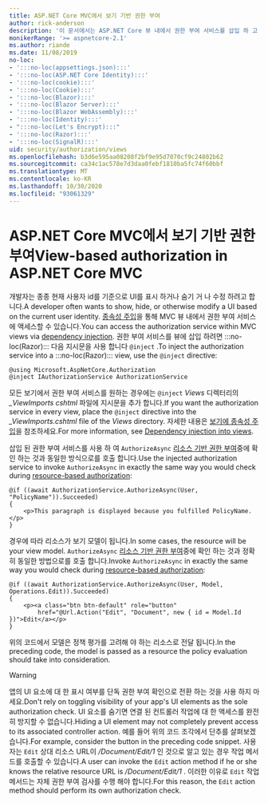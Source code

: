 ```yaml
---
title: ASP.NET Core MVC에서 보기 기반 권한 부여
author: rick-anderson
description: '이 문서에서는 ASP.NET Core 뷰 내에서 권한 부여 서비스를 삽입 하 고 활용 하는 방법을 보여 줍니다 :::no-loc(Razor)::: .'
monikerRange: '>= aspnetcore-2.1'
ms.author: riande
ms.date: 11/08/2019
no-loc:
- ':::no-loc(appsettings.json):::'
- ':::no-loc(ASP.NET Core Identity):::'
- ':::no-loc(cookie):::'
- ':::no-loc(Cookie):::'
- ':::no-loc(Blazor):::'
- ':::no-loc(Blazor Server):::'
- ':::no-loc(Blazor WebAssembly):::'
- ':::no-loc(Identity):::'
- ":::no-loc(Let's Encrypt):::"
- ':::no-loc(Razor):::'
- ':::no-loc(SignalR):::'
uid: security/authorization/views
ms.openlocfilehash: b3d6e595aa08208f2bf9e95d7070cf9c24802b62
ms.sourcegitcommit: ca34c1ac578e7d3daa0febf1810ba5fc74f60bbf
ms.translationtype: MT
ms.contentlocale: ko-KR
ms.lasthandoff: 10/30/2020
ms.locfileid: "93061329"
---
```

# <a name="view-based-authorization-in-aspnet-core-mvc"></a><span data-ttu-id="8e52b-103">ASP.NET Core MVC에서 보기 기반 권한 부여</span><span class="sxs-lookup"><span data-stu-id="8e52b-103">View-based authorization in ASP.NET Core MVC</span></span>

<span data-ttu-id="8e52b-104">개발자는 종종 현재 사용자 id를 기준으로 UI를 표시 하거나 숨기 거 나 수정 하려고 합니다.</span><span class="sxs-lookup"><span data-stu-id="8e52b-104">A developer often wants to show, hide, or otherwise modify a UI based on the current user identity.</span></span> <span data-ttu-id="8e52b-105">[종속성 주입](xref:fundamentals/dependency-injection)을 통해 MVC 뷰 내에서 권한 부여 서비스에 액세스할 수 있습니다.</span><span class="sxs-lookup"><span data-stu-id="8e52b-105">You can access the authorization service within MVC views via [dependency injection](xref:fundamentals/dependency-injection).</span></span> <span data-ttu-id="8e52b-106">권한 부여 서비스를 뷰에 삽입 하려면 :::no-loc(Razor)::: 다음 지시문을 사용 합니다 `@inject` .</span><span class="sxs-lookup"><span data-stu-id="8e52b-106">To inject the authorization service into a :::no-loc(Razor)::: view, use the `@inject` directive:</span></span>

```cshtml
@using Microsoft.AspNetCore.Authorization
@inject IAuthorizationService AuthorizationService
```

<span data-ttu-id="8e52b-107">모든 보기에서 권한 부여 서비스를 원하는 경우에는 `@inject` *Views* 디렉터리의 *_ViewImports cshtml* 파일에 지시문을 추가 합니다.</span><span class="sxs-lookup"><span data-stu-id="8e52b-107">If you want the authorization service in every view, place the `@inject` directive into the *_ViewImports.cshtml* file of the *Views* directory.</span></span> <span data-ttu-id="8e52b-108">자세한 내용은 [보기에 종속성 주입](xref:mvc/views/dependency-injection)을 참조하세요.</span><span class="sxs-lookup"><span data-stu-id="8e52b-108">For more information, see [Dependency injection into views](xref:mvc/views/dependency-injection).</span></span>

<span data-ttu-id="8e52b-109">삽입 된 권한 부여 서비스를 사용 하 여 `AuthorizeAsync` [리소스 기반 권한 부여](xref:security/authorization/resourcebased#security-authorization-resource-based-imperative)중에 확인 하는 것과 동일한 방식으로를 호출 합니다.</span><span class="sxs-lookup"><span data-stu-id="8e52b-109">Use the injected authorization service to invoke `AuthorizeAsync` in exactly the same way you would check during [resource-based authorization](xref:security/authorization/resourcebased#security-authorization-resource-based-imperative):</span></span>

```cshtml
@if ((await AuthorizationService.AuthorizeAsync(User, "PolicyName")).Succeeded)
{
    <p>This paragraph is displayed because you fulfilled PolicyName.</p>
}
```

<span data-ttu-id="8e52b-110">경우에 따라 리소스가 보기 모델이 됩니다.</span><span class="sxs-lookup"><span data-stu-id="8e52b-110">In some cases, the resource will be your view model.</span></span> <span data-ttu-id="8e52b-111">`AuthorizeAsync` [리소스 기반 권한 부여](xref:security/authorization/resourcebased#security-authorization-resource-based-imperative)중에 확인 하는 것과 정확히 동일한 방법으로를 호출 합니다.</span><span class="sxs-lookup"><span data-stu-id="8e52b-111">Invoke `AuthorizeAsync` in exactly the same way you would check during [resource-based authorization](xref:security/authorization/resourcebased#security-authorization-resource-based-imperative):</span></span>

```cshtml
@if ((await AuthorizationService.AuthorizeAsync(User, Model, Operations.Edit)).Succeeded)
{
    <p><a class="btn btn-default" role="button"
        href="@Url.Action("Edit", "Document", new { id = Model.Id })">Edit</a></p>
}
```

<span data-ttu-id="8e52b-112">위의 코드에서 모델은 정책 평가를 고려해 야 하는 리소스로 전달 됩니다.</span><span class="sxs-lookup"><span data-stu-id="8e52b-112">In the preceding code, the model is passed as a resource the policy evaluation should take into consideration.</span></span>

> [!WARNING]
> <span data-ttu-id="8e52b-113">앱의 UI 요소에 대 한 표시 여부를 단독 권한 부여 확인으로 전환 하는 것을 사용 하지 마세요.</span><span class="sxs-lookup"><span data-stu-id="8e52b-113">Don't rely on toggling visibility of your app's UI elements as the sole authorization check.</span></span> <span data-ttu-id="8e52b-114">UI 요소를 숨기면 연결 된 컨트롤러 작업에 대 한 액세스를 완전히 방지할 수 없습니다.</span><span class="sxs-lookup"><span data-stu-id="8e52b-114">Hiding a UI element may not completely prevent access to its associated controller action.</span></span> <span data-ttu-id="8e52b-115">예를 들어 위의 코드 조각에서 단추를 살펴보겠습니다.</span><span class="sxs-lookup"><span data-stu-id="8e52b-115">For example, consider the button in the preceding code snippet.</span></span> <span data-ttu-id="8e52b-116">사용자는 `Edit` 상대 리소스 URL이 */Document/Edit/1* 인 것으로 알고 있는 경우 작업 메서드를 호출할 수 있습니다.</span><span class="sxs-lookup"><span data-stu-id="8e52b-116">A user can invoke the `Edit` action method if he or she knows the relative resource URL is */Document/Edit/1* .</span></span> <span data-ttu-id="8e52b-117">이러한 이유로 `Edit` 작업 메서드는 자체 권한 부여 검사를 수행 해야 합니다.</span><span class="sxs-lookup"><span data-stu-id="8e52b-117">For this reason, the `Edit` action method should perform its own authorization check.</span></span>
